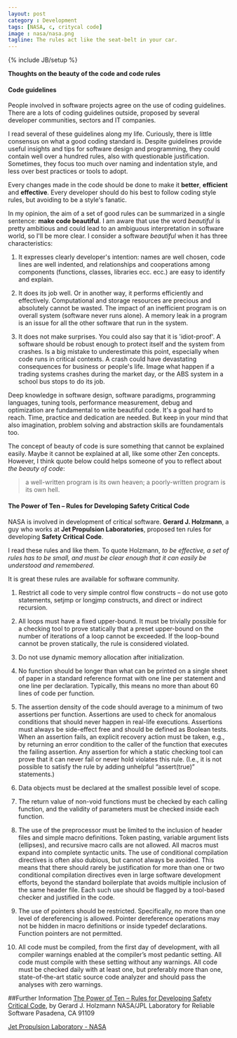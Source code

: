 ```yaml
---
layout: post
category : Development
tags: [NASA, c, critycal code]
image : nasa/nasa.png
tagline: The rules act like the seat-belt in your car.
---
```

{% include JB/setup %}

**Thoughts on the beauty of the code and code rules**

<!--more-->

#### Code guidelines
People involved in software projects agree on the use of coding guidelines. There are a lots of coding guidelines outside, proposed by several developer communities, sectors and IT companies.

I read several of these guidelines along my life. Curiously, there is little consensus on what a good coding standard is.
Despite guidelines provide useful insights and tips for software design and programming, they could contain well over a hundred rules, also with questionable justification. Sometimes, they focus too much over naming and indentation style, and less over best practices or tools to adopt.

Every changes made in the code should be done to make it **better**, **efficient** and **effective**. Every developer should do his best to follow coding style rules, but avoiding to be a style's fanatic. 

In my opinion, the aim of a set of good rules can be summarized in a single sentence: **make code beautiful**.
I am aware that use the word *beautiful* is pretty ambitious and could lead to an ambiguous interpretation in software world, so I'll be more clear.
I consider a software *beautiful* when it has three characteristics:

1. It expresses clearly developer's intention: names are well chosen, code lines are well indented,  and relationships and cooperations among components (functions, classes, libraries ecc. ecc.) are easy to identify and explain.

2.  It does its job well. Or in another way, it performs efficiently and effectively. Computational and storage resources are precious and absolutely cannot be wasted. The impact of an inefficient program is on overall system (software never runs alone). A memory leak in a program is an issue for all the other software that run in the system.

3. It does not make surprises. You could also say that it is 'idiot-proof'. A software should be robust enough to protect itself and the system from crashes.  Is a big mistake to underestimate this point, especially when code runs in critical contexts. A crash could have devastating consequences for business or people's life. Image what happen if a trading systems crashes during the market day, or the ABS system in a school bus stops to do its job.

Deep knowledge in software design, software paradigms, programming languages, tuning tools, performance measurement, debug and optimization are fundamental to write beautiful code. It's a goal hard to reach. Time, practice and dedication are needed. But keep in your mind that also imagination, problem solving and abstraction skills are foundamentals too.

The concept of beauty of code is sure something that cannot be explained easily. Maybe it cannot be explained at all, like some other Zen concepts. However, I think quote below could helps someone of you to reflect about *the beauty of code*:

> a well-written program is its own heaven; a poorly-written program is its own hell.


#### The Power of Ten – Rules for Developing Safety Critical Code

NASA is involved in development of critical software. **Gerard J. Holzmann**, a guy who works at **Jet Propulsion Laboratories**, proposed ten rules for developing **Safety Critical Code**.

I read these rules and like them. To quote Holzmann, *to be effective, a set of rules has to be small, and must be clear enough that it can easily be understood and remembered*.

It is great these rules are available for software community.


1. Restrict all code to very simple control flow constructs – do not use goto statements, setjmp or longjmp constructs, and direct or indirect recursion.

2. All loops must have a fixed upper-bound. It must be trivially possible for a checking tool to prove statically that a preset upper-bound on the number of iterations of a loop cannot be exceeded. If the loop-bound cannot be proven statically, the rule is considered violated.
 
3. Do not use dynamic memory allocation after initialization.

4. No function should be longer than what can be printed on a single sheet of paper in a standard reference format with one line per statement and one line per declaration. Typically, this means no more than about 60 lines of code per function.

5. The assertion density of the code should average to a minimum of two assertions per function. Assertions are used to check for anomalous conditions that should never happen in real-life executions. Assertions must always be side-effect free and should be defined as Boolean tests. When an assertion fails, an explicit recovery action must be taken, e.g., by returning an error condition to the caller of the function that executes the failing assertion. Any assertion for which a static checking tool can prove that it can never fail or never hold violates this rule. (I.e., it is not possible to satisfy the rule by adding unhelpful “assert(true)” statements.)


6. Data objects must be declared at the smallest possible level of scope.

7. The return value of non-void functions must be checked by each calling function, and the validity of parameters must be checked inside each function.

8. The use of the preprocessor must be limited to the inclusion of header files and simple macro definitions. Token pasting, variable argument lists (ellipses), and recursive macro calls are not allowed. All macros must expand into complete syntactic units. The use of conditional compilation directives is often also dubious, but cannot always be avoided. This means that there should rarely be justification for more than one or two conditional compilation directives even in large software development efforts, beyond the standard boilerplate that avoids multiple inclusion of the same header file. Each such use should be flagged by a tool-based checker and justified in the code.

9. The use of pointers should be restricted. Specifically, no more than one level of dereferencing is allowed. Pointer dereference operations may not be hidden in macro definitions or inside typedef declarations. Function pointers are not permitted.

10. All code must be compiled, from the first day of development, with all compiler warnings enabled at the compiler’s most pedantic setting. All code must compile with these setting without any warnings. All code must be checked daily with at least one, but preferably more than one, state-of-the-art static source code analyzer and should pass the analyses with zero warnings.


##Further Information
[The Power of Ten – Rules for Developing Safety Critical Code](http://www.google.ie/url?sa=t&rct=j&q=&esrc=s&source=web&cd=1&cad=rja&uact=8&ved=0CCAQFjAA&url=http%3A%2F%2Fspinroot.com%2Fgerard%2Fpdf%2FP10.pdf&ei=ZVyxVPC3A6WM7Aarz4E4&usg=AFQjCNEsPl28ABrG_WtO3EdejXH5YM5Lmw&sig2=E8uHJqbXdbj0cPqNq8zlFw&bvm=bv.83339334,d.ZGU), by Gerard J. Holzmann
NASA/JPL Laboratory for Reliable Software Pasadena, CA 91109

[Jet Propulsion Laboratory - NASA](http://www.google.ie/url?sa=t&rct=j&q=&esrc=s&source=web&cd=1&cad=rja&uact=8&ved=0CCUQFjAA&url=http%3A%2F%2Fwww.jpl.nasa.gov%2F&ei=ulyxVIyOJNLZ7Qbu7YDADA&usg=AFQjCNE7SZUa6zxJC2oOB2klBkN9I6CPdQ&sig2=w0o3rsAfqzYVbdqxQwr2JA&bvm=bv.83339334,d.ZGU)
